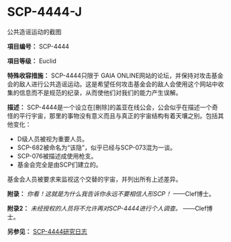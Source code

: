 # SCP-4444-J
                        




公共造谣运动的截图



**項目编号：** SCP-4444

**項目等级：** Euclid

**特殊收容措施：** SCP-4444只限于 GAIA ONLINE网站的论坛，并保持对攻击基金会的敌人进行公共造谣运动。这是希望任何攻击基金会的敌人会使用这个网站中收集的信息而不是规范的纪录，从而使他们对我们的能力产生误解。

**描述：** SCP-4444是一个设立在[刪除]的盖亚在线公会，公会似乎在描述一个奇怪的平行宇宙，那里的事物没有意义而且与真正的宇宙结构有着天壤之别。包括其他变化：

- D级人员被视为重要人员。
- SCP-682被命名为“该隐”，似乎已经与SCP-073混为一谈。
- SCP-076被描述成使用枪支。
- 基金会完全是由SCP们建立的。

基金会人员被要求来监视这个交替的宇宙，并列出所有上述差异。

**附录：** *你看！这就是为什么我告诉你永远不要相信人形SCP！* ——Clef博士。

**附录2：** *未经授权的人员将不允许再对SCP-4444进行个人调查。* ——Clef博士。

**另参见：** [SCP-4444研究日志](//scp-wiki-cn.wikidot.com/investigation-log-of-scp-4444)



                    